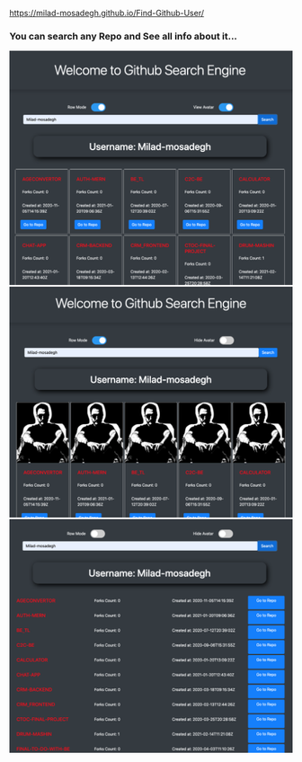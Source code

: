 https://milad-mosadegh.github.io/Find-Github-User/

### You can search any Repo and See all info about it...

![](assets/1.png)
![](assets/2.png)
![](assets/3.png)
